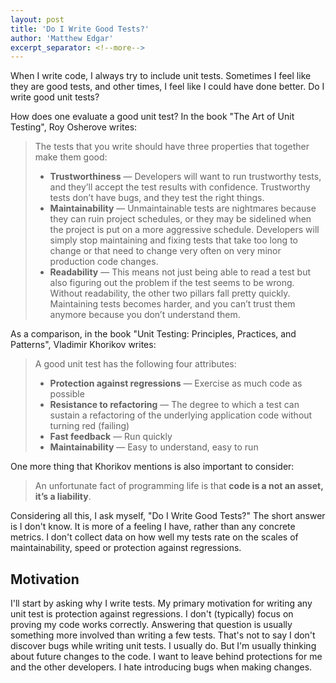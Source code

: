 ```yaml
---
layout: post
title: 'Do I Write Good Tests?'
author: 'Matthew Edgar'
excerpt_separator: <!--more-->
---
```


When I write code, I always try to include unit tests. Sometimes I feel like they are good tests, and
other times, I feel like I could have done better. Do I write good unit tests?

<!--more-->

How does one evaluate a good unit test? In the book "The Art of Unit Testing", Roy Osherove writes:

> The tests that you write should have three properties that together make them good:
>
> - **Trustworthiness** — Developers will want to run trustworthy tests, and they’ll accept the test results with
>   confidence. Trustworthy tests don’t have bugs, and they test the right things.
> - **Maintainability** — Unmaintainable tests are nightmares because they can ruin project schedules, or they may be
>   sidelined when the project is put on a more aggressive schedule. Developers will simply stop maintaining and
>   fixing tests that take too long to change or that need to change very often on very minor production code changes.
> - **Readability** — This means not just being able to read a test but also figuring out the problem if the test seems to be wrong. Without readability, the other two pillars fall pretty quickly. Maintaining tests becomes harder, and you can’t
>   trust them anymore because you don’t understand them.

As a comparison, in the book "Unit Testing: Principles, Practices, and Patterns", Vladimir Khorikov writes:

> A good unit test has the following four attributes:
>
> - **Protection against regressions** — Exercise as much code as possible
> - **Resistance to refactoring** — The degree to which a test can sustain a refactoring of
>   the underlying application code without turning red (failing)
> - **Fast feedback** — Run quickly
> - **Maintainability** — Easy to understand, easy to run

One more thing that Khorikov mentions is also important to consider:

> An unfortunate fact of programming life is that **code is a not an asset, it’s a liability**.

Considering all this, I ask myself, "Do I Write Good Tests?" The short answer is I don't know. It is more
of a feeling I have, rather than any concrete metrics. I don't collect data on how well my tests
rate on the scales of maintainability, speed or protection against regressions.

## Motivation

I'll start by asking why I write tests. My primary motivation for writing
any unit test is protection against regressions. I don't (typically) focus on proving my code
works correctly. Answering that question is usually something more involved than writing a few tests.
That's not to say I don't discover bugs while writing unit tests. I usually do. But I'm usually thinking
about future changes to the code. I want to leave behind protections for me and the other developers. I
hate introducing bugs when making changes.
